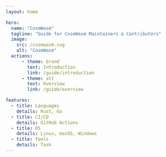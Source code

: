 ```yaml
---
layout: home

hero:
  name: "CosmWasm"
  tagline: "Guide for CosmWasm Maintainers & Contributors"
  image:
    src: /cosmwasm.svg
    alt: "CosmWasm"
  actions:
      - theme: brand
        text: Introduction
        link: /guide/introduction
      - theme: alt
        text: Overview
        link: /guide/overview      

features:
  - title: Languages
    details: Rust, Go
  - title: CI/CD
    details: GitHub Actions
  - title: OS
    details: Linux, macOS, Windows
  - title: Tools
    details: Task    
---
```

